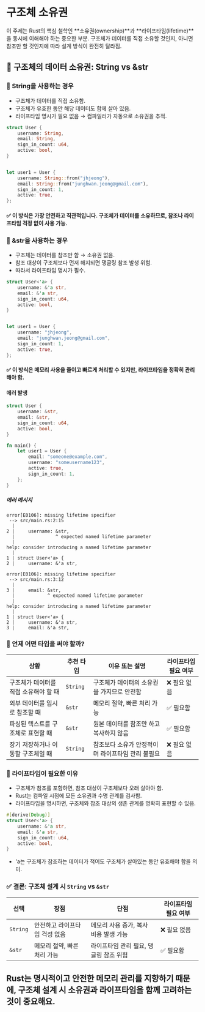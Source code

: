 # 구조체 소유권
이 주제는 Rust의 핵심 철학인 **소유권(ownership)**과 **라이프타임(lifetime)**을 동시에 이해해야 하는 중요한 부분. 
구조체가 데이터를 직접 소유할 것인지, 아니면 참조만 할 것인지에 따라 설계 방식이 완전히 달라짐.

## 🧠 구조체의 데이터 소유권: String vs &str
### 🔹 String을 사용하는 경우
- 구조체가 데이터를 직접 소유함.
- 구조체가 유효한 동안 해당 데이터도 함께 살아 있음.
- 라이프타임 명시가 필요 없음 → 컴파일러가 자동으로 소유권을 추적.
```rust
struct User {
    username: String,
    email: String,
    sign_in_count: u64,
    active: bool,
}


let user1 = User {
    username: String::from("jhjeong"),
    email: String::from("junghwan.jeong@gmail.com"),
    sign_in_count: 1,
    active: true,
};

```

#### ✅ 이 방식은 가장 안전하고 직관적입니다. 구조체가 데이터를 소유하므로, 참조나 라이프타임 걱정 없이 사용 가능.

### 🔸 &str을 사용하는 경우
- 구조체는 데이터를 참조만 함 → 소유권 없음.
- 참조 대상이 구조체보다 먼저 해지되면 댕글링 참조 발생 위험.
- 따라서 라이프타임 명시가 필수.
```rust
struct User<'a> {
    username: &'a str,
    email: &'a str,
    sign_in_count: u64,
    active: bool,
}


let user1 = User {
    username: "jhjeong",
    email: "junghwan.jeong@gmail.com",
    sign_in_count: 1,
    active: true,
};
```

#### ✅ 이 방식은 메모리 사용을 줄이고 빠르게 처리할 수 있지만, 라이프타임을 정확히 관리해야 함.

#### 에러 발생
```rust
struct User {
    username: &str,
    email: &str,
    sign_in_count: u64,
    active: bool,
}

fn main() {
    let user1 = User {
        email: "someone@example.com",
        username: "someusername123",
        active: true,
        sign_in_count: 1,
    };
}

```

##### 에러 메시지
```
error[E0106]: missing lifetime specifier
 --> src/main.rs:2:15
  |
2 |     username: &str,
  |               ^ expected named lifetime parameter
  |
help: consider introducing a named lifetime parameter
  |
1 | struct User<'a> {
2 |     username: &'a str,

error[E0106]: missing lifetime specifier
 --> src/main.rs:3:12
  |
3 |     email: &str,
  |            ^ expected named lifetime parameter
  |
help: consider introducing a named lifetime parameter
  |
1 | struct User<'a> {
2 |     username: &'a str,
3 |     email: &'a str,

```



### 🧭 언제 어떤 타입을 써야 할까?

| 상황                                 | 추천 타입 | 이유 또는 설명                                      | 라이프타임 필요 여부 |
|--------------------------------------|-----------|----------------------------------------------------|----------------------|
| 구조체가 데이터를 직접 소유해야 할 때 | `String`  | 구조체가 데이터의 소유권을 가지므로 안전함         | ❌ 필요 없음         |
| 외부 데이터를 임시로 참조할 때        | `&str`    | 메모리 절약, 빠른 처리 가능                        | ✅ 필요함            |
| 파싱된 텍스트를 구조체로 표현할 때    | `&str`    | 원본 데이터를 참조만 하고 복사하지 않음            | ✅ 필요함            |
| 장기 저장하거나 이동할 구조체일 때   | `String`  | 참조보다 소유가 안정적이며 라이프타임 관리 불필요  | ❌ 필요 없음         |


### 🔐 라이프타임이 필요한 이유
- 구조체가 참조를 포함하면, 참조 대상이 구조체보다 오래 살아야 함.
- Rust는 컴파일 시점에 모든 소유권과 수명 관계를 검사함.
- 라이프타임을 명시하면, 구조체와 참조 대상의 생존 관계를 명확히 표현할 수 있음.
```rust
#[derive(Debug)]
struct User<'a> {
    username: &'a str,
    email: &'a str,
    sign_in_count: u64,
    active: bool,
}
```

- 'a는 구조체가 참조하는 데이터가 적어도 구조체가 살아있는 동안 유효해야 함을 의미.

### ✅ 결론: 구조체 설계 시 `String` vs `&str`

| 선택    | 장점                                       | 단점                                       | 라이프타임 필요 여부 |
|---------|--------------------------------------------|--------------------------------------------|----------------------|
| `String` | 안전하고 라이프타임 걱정 없음              | 메모리 사용 증가, 복사 비용 발생 가능       | ❌ 필요 없음         |
| `&str`   | 메모리 절약, 빠른 처리 가능                | 라이프타임 관리 필요, 댕글링 참조 위험       | ✅ 필요함            |


Rust는 명시적이고 안전한 메모리 관리를 지향하기 때문에, 구조체 설계 시 소유권과 라이프타임을 함께 고려하는 것이 중요해요.
---
